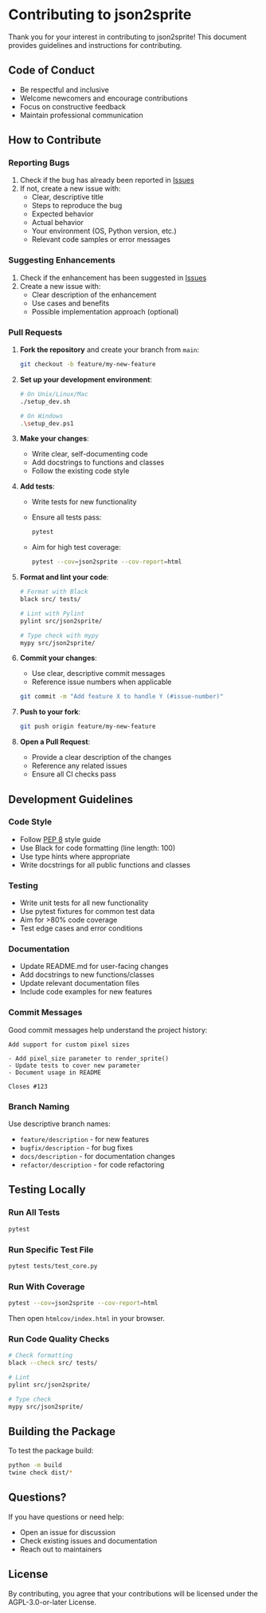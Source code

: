 # Contributing to json2sprite

Thank you for your interest in contributing to json2sprite! This document provides guidelines and instructions for contributing.

## Code of Conduct

- Be respectful and inclusive
- Welcome newcomers and encourage contributions
- Focus on constructive feedback
- Maintain professional communication

## How to Contribute

### Reporting Bugs

1. Check if the bug has already been reported in [Issues](https://github.com/soulwax/json2sprite/issues)
2. If not, create a new issue with:
   - Clear, descriptive title
   - Steps to reproduce the bug
   - Expected behavior
   - Actual behavior
   - Your environment (OS, Python version, etc.)
   - Relevant code samples or error messages

### Suggesting Enhancements

1. Check if the enhancement has been suggested in [Issues](https://github.com/soulwax/json2sprite/issues)
2. Create a new issue with:
   - Clear description of the enhancement
   - Use cases and benefits
   - Possible implementation approach (optional)

### Pull Requests

1. **Fork the repository** and create your branch from `main`:

   ```bash
   git checkout -b feature/my-new-feature
   ```

2. **Set up your development environment**:

   ```bash
   # On Unix/Linux/Mac
   ./setup_dev.sh
   
   # On Windows
   .\setup_dev.ps1
   ```

3. **Make your changes**:
   - Write clear, self-documenting code
   - Add docstrings to functions and classes
   - Follow the existing code style

4. **Add tests**:
   - Write tests for new functionality
   - Ensure all tests pass:

     ```bash
     pytest
     ```

   - Aim for high test coverage:

     ```bash
     pytest --cov=json2sprite --cov-report=html
     ```

5. **Format and lint your code**:

   ```bash
   # Format with Black
   black src/ tests/
   
   # Lint with Pylint
   pylint src/json2sprite/
   
   # Type check with mypy
   mypy src/json2sprite/
   ```

6. **Commit your changes**:
   - Use clear, descriptive commit messages
   - Reference issue numbers when applicable

   ```bash
   git commit -m "Add feature X to handle Y (#issue-number)"
   ```

7. **Push to your fork**:

   ```bash
   git push origin feature/my-new-feature
   ```

8. **Open a Pull Request**:
   - Provide a clear description of the changes
   - Reference any related issues
   - Ensure all CI checks pass

## Development Guidelines

### Code Style

- Follow [PEP 8](https://pep8.org/) style guide
- Use Black for code formatting (line length: 100)
- Use type hints where appropriate
- Write docstrings for all public functions and classes

### Testing

- Write unit tests for all new functionality
- Use pytest fixtures for common test data
- Aim for >80% code coverage
- Test edge cases and error conditions

### Documentation

- Update README.md for user-facing changes
- Add docstrings to new functions/classes
- Update relevant documentation files
- Include code examples for new features

### Commit Messages

Good commit messages help understand the project history:

```
Add support for custom pixel sizes

- Add pixel_size parameter to render_sprite()
- Update tests to cover new parameter
- Document usage in README

Closes #123
```

### Branch Naming

Use descriptive branch names:

- `feature/description` - for new features
- `bugfix/description` - for bug fixes
- `docs/description` - for documentation changes
- `refactor/description` - for code refactoring

## Testing Locally

### Run All Tests

```bash
pytest
```

### Run Specific Test File

```bash
pytest tests/test_core.py
```

### Run With Coverage

```bash
pytest --cov=json2sprite --cov-report=html
```

Then open `htmlcov/index.html` in your browser.

### Run Code Quality Checks

```bash
# Check formatting
black --check src/ tests/

# Lint
pylint src/json2sprite/

# Type check
mypy src/json2sprite/
```

## Building the Package

To test the package build:

```bash
python -m build
twine check dist/*
```

## Questions?

If you have questions or need help:

- Open an issue for discussion
- Check existing issues and documentation
- Reach out to maintainers

## License

By contributing, you agree that your contributions will be licensed under the AGPL-3.0-or-later License.
